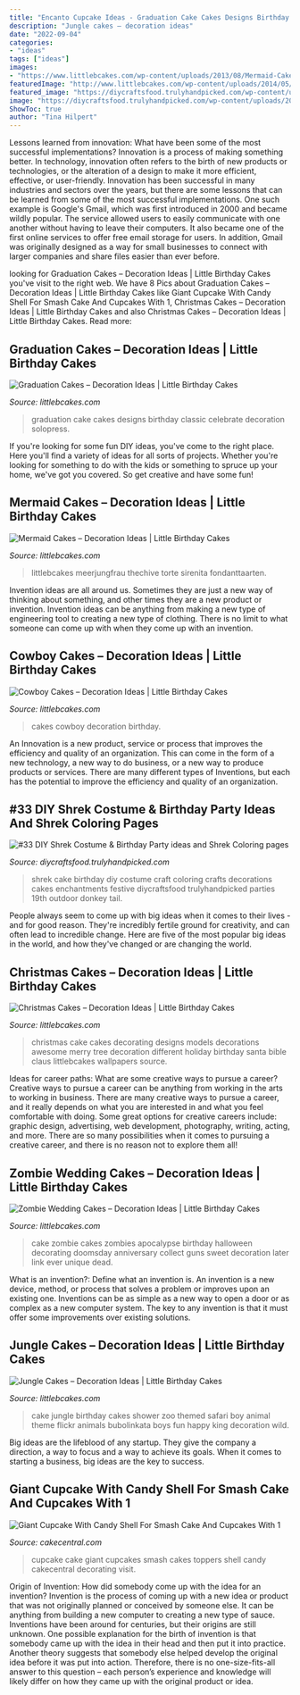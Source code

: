 ```yaml
---
title: "Encanto Cupcake Ideas - Graduation Cake Cakes Designs Birthday Classic Celebrate Decoration Solopress"
description: "Jungle cakes – decoration ideas"
date: "2022-09-04"
categories:
- "ideas"
tags: ["ideas"]
images:
- "https://www.littlebcakes.com/wp-content/uploads/2013/08/Mermaid-Cakes.jpg"
featuredImage: "http://www.littlebcakes.com/wp-content/uploads/2014/05/Zombie-Wedding-Cake-Pictures.jpg"
featured_image: "https://diycraftsfood.trulyhandpicked.com/wp-content/uploads/2016/07/Shrek-Party-Idea_ce.jpg"
image: "https://diycraftsfood.trulyhandpicked.com/wp-content/uploads/2016/07/Shrek-Party-Idea_ce.jpg"
ShowToc: true
author: "Tina Hilpert"
---
```



Lessons learned from innovation: What have been some of the most successful implementations?
Innovation is a process of making something better. In technology, innovation often refers to the birth of new products or technologies, or the alteration of a design to make it more efficient, effective, or user-friendly. Innovation has been successful in many industries and sectors over the years, but there are some lessons that can be learned from some of the most successful implementations.
One such example is Google's Gmail, which was first introduced in 2000 and became wildly popular. The service allowed users to easily communicate with one another without having to leave their computers. It also became one of the first online services to offer free email storage for users. In addition, Gmail was originally designed as a way for small businesses to connect with larger companies and share files easier than ever before.

	

		
looking for Graduation Cakes – Decoration Ideas | Little Birthday Cakes you've visit to the right web. We have 8 Pics about Graduation Cakes – Decoration Ideas | Little Birthday Cakes like Giant Cupcake With Candy Shell For Smash Cake And Cupcakes With 1, Christmas Cakes – Decoration Ideas | Little Birthday Cakes and also Christmas Cakes – Decoration Ideas | Little Birthday Cakes. Read more:
		
    
## Graduation Cakes – Decoration Ideas | Little Birthday Cakes

<img loading=lazy src="http://www.littlebcakes.com/wp-content/uploads/2013/08/Graduation-Cake-Pics.jpg" onerror="this.onerror=null;this.src='https://tse4.mm.bing.net/th?id=OIP.FzF5xyvvONHBAF88429-cgHaJ4&amp;pid=15.1';" alt="Graduation Cakes – Decoration Ideas | Little Birthday Cakes">

_Source: littlebcakes.com_

>graduation cake cakes designs birthday classic celebrate decoration solopress. 

	

If you're looking for some fun DIY ideas, you've come to the right place. Here you'll find a variety of ideas for all sorts of projects. Whether you're looking for something to do with the kids or something to spruce up your home, we've got you covered. So get creative and have some fun!

    
## Mermaid Cakes – Decoration Ideas | Little Birthday Cakes

<img loading=lazy src="https://www.littlebcakes.com/wp-content/uploads/2013/08/Mermaid-Cakes.jpg" onerror="this.onerror=null;this.src='https://tse2.mm.bing.net/th?id=OIP.Q0oSX9LkHlPj5b2IiLa0FwHaNI&amp;pid=15.1';" alt="Mermaid Cakes – Decoration Ideas | Little Birthday Cakes">

_Source: littlebcakes.com_

>littlebcakes meerjungfrau thechive torte sirenita fondanttaarten. 

	

Invention ideas are all around us. Sometimes they are just a new way of thinking about something, and other times they are a new product or invention. Invention ideas can be anything from making a new type of engineering tool to creating a new type of clothing. There is no limit to what someone can come up with when they come up with an invention.

    
## Cowboy Cakes – Decoration Ideas | Little Birthday Cakes

<img loading=lazy src="https://www.littlebcakes.com/wp-content/uploads/2014/02/Cowboy-Wedding-Cakes.jpg" onerror="this.onerror=null;this.src='https://tse4.mm.bing.net/th?id=OIP.OA0mNdhMvr2LFDIbD5nAIQHaMX&amp;pid=15.1';" alt="Cowboy Cakes – Decoration Ideas | Little Birthday Cakes">

_Source: littlebcakes.com_

>cakes cowboy decoration birthday. 

	

An Innovation is a new product, service or process that improves the efficiency and quality of an organization. This can come in the form of a new technology, a new way to do business, or a new way to produce products or services. There are many different types of Inventions, but each has the potential to improve the efficiency and quality of an organization.

    
## #33 DIY Shrek Costume &amp; Birthday Party Ideas And Shrek Coloring Pages

<img loading=lazy src="https://diycraftsfood.trulyhandpicked.com/wp-content/uploads/2016/07/Shrek-Party-Idea_ce.jpg" onerror="this.onerror=null;this.src='https://tse4.mm.bing.net/th?id=OIP.faPV56EicJDY4u4JxAbqfgHaJ3&amp;pid=15.1';" alt="#33 DIY Shrek Costume &amp; Birthday Party ideas and Shrek Coloring pages">

_Source: diycraftsfood.trulyhandpicked.com_

>shrek cake birthday diy costume craft coloring crafts decorations cakes enchantments festive diycraftsfood trulyhandpicked parties 19th outdoor donkey tail. 

	

People always seem to come up with big ideas when it comes to their lives - and for good reason. They're incredibly fertile ground for creativity, and can often lead to incredible change. Here are five of the most popular big ideas in the world, and how they've changed or are changing the world.

    
## Christmas Cakes – Decoration Ideas | Little Birthday Cakes

<img loading=lazy src="http://www.littlebcakes.com/wp-content/uploads/2014/02/Christmas-Cake-Ideas-1024x936.jpg" onerror="this.onerror=null;this.src='https://tse3.mm.bing.net/th?id=OIP.q6FWFYU8k1tmgy_gy14ptAHaGx&amp;pid=15.1';" alt="Christmas Cakes – Decoration Ideas | Little Birthday Cakes">

_Source: littlebcakes.com_

>christmas cake cakes decorating designs models decorations awesome merry tree decoration different holiday birthday santa bible claus littlebcakes wallpapers source. 

	

Ideas for career paths: What are some creative ways to pursue a career?
Creative ways to pursue a career can be anything from working in the arts to working in business. There are many creative ways to pursue a career, and it really depends on what you are interested in and what you feel comfortable with doing. Some great options for creative careers include: graphic design, advertising, web development, photography, writing, acting, and more. There are so many possibilities when it comes to pursuing a creative career, and there is no reason not to explore them all!

    
## Zombie Wedding Cakes – Decoration Ideas | Little Birthday Cakes

<img loading=lazy src="http://www.littlebcakes.com/wp-content/uploads/2014/05/Zombie-Wedding-Cake-Pictures.jpg" onerror="this.onerror=null;this.src='https://tse3.mm.bing.net/th?id=OIP.CVeafeXd66EFrYA4y4piSwHaLH&amp;pid=15.1';" alt="Zombie Wedding Cakes – Decoration Ideas | Little Birthday Cakes">

_Source: littlebcakes.com_

>cake zombie cakes zombies apocalypse birthday halloween decorating doomsday anniversary collect guns sweet decoration later link ever unique dead. 

	

What is an invention?: Define what an invention is.
An invention is a new device, method, or process that solves a problem or improves upon an existing one. Inventions can be as simple as a new way to open a door or as complex as a new computer system. The key to any invention is that it must offer some improvements over existing solutions.

    
## Jungle Cakes – Decoration Ideas | Little Birthday Cakes

<img loading=lazy src="http://www.littlebcakes.com/wp-content/uploads/2014/01/Jungle-Cakes.jpg" onerror="this.onerror=null;this.src='https://tse1.mm.bing.net/th?id=OIP.XjsE-6s-_lLIZiy3qHm-ewHaJ4&amp;pid=15.1';" alt="Jungle Cakes – Decoration Ideas | Little Birthday Cakes">

_Source: littlebcakes.com_

>cake jungle birthday cakes shower zoo themed safari boy animal theme flickr animals bubolinkata boys fun happy king decoration wild. 

	

Big ideas are the lifeblood of any startup. They give the company a direction, a way to focus and a way to achieve its goals. When it comes to starting a business, big ideas are the key to success.

    
## Giant Cupcake With Candy Shell For Smash Cake And Cupcakes With 1

<img loading=lazy src="https://cdn001.cakecentral.com/gallery/2015/03/900_826685qu5X_giant-cupcake-with-candy-shell-for-smash-cake-and-cupcakes-with-1-toppers.jpg" onerror="this.onerror=null;this.src='https://tse1.mm.bing.net/th?id=OIP.sMoRkpw0aTK-u8EzM6m9VAHaLI&amp;pid=15.1';" alt="Giant Cupcake With Candy Shell For Smash Cake And Cupcakes With 1">

_Source: cakecentral.com_

>cupcake cake giant cupcakes smash cakes toppers shell candy cakecentral decorating visit. 

	

Origin of Invention: How did somebody come up with the idea for an invention?
Invention is the process of coming up with a new idea or product that was not originally planned or conceived by someone else. It can be anything from building a new computer to creating a new type of sauce. Inventions have been around for centuries, but their origins are still unknown. One possible explanation for the birth of invention is that somebody came up with the idea in their head and then put it into practice. Another theory suggests that somebody else helped develop the original idea before it was put into action. Therefore, there is no one-size-fits-all answer to this question – each person’s experience and knowledge will likely differ on how they came up with the original product or idea.

